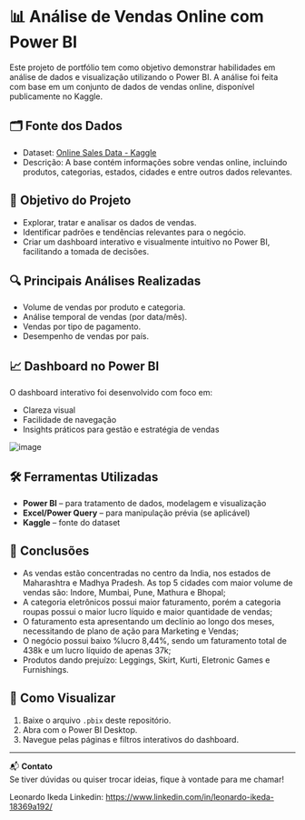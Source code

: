 # 📊 Análise de Vendas Online com Power BI

Este projeto de portfólio tem como objetivo demonstrar habilidades em análise de dados e visualização utilizando o Power BI. A análise foi feita com base em um conjunto de dados de vendas online, disponível publicamente no Kaggle.

## 🗂️ Fonte dos Dados

- Dataset: [Online Sales Data - Kaggle](https://www.kaggle.com/datasets/samruddhi4040/online-sales-data)
- Descrição: A base contém informações sobre vendas online, incluindo produtos, categorias, estados, cidades e entre outros dados relevantes.

## 🎯 Objetivo do Projeto

- Explorar, tratar e analisar os dados de vendas.
- Identificar padrões e tendências relevantes para o negócio.
- Criar um dashboard interativo e visualmente intuitivo no Power BI, facilitando a tomada de decisões.

## 🔍 Principais Análises Realizadas

- Volume de vendas por produto e categoria.
- Análise temporal de vendas (por data/mês).
- Vendas por tipo de pagamento.
- Desempenho de vendas por país.

## 📈 Dashboard no Power BI

O dashboard interativo foi desenvolvido com foco em:

- Clareza visual
- Facilidade de navegação
- Insights práticos para gestão e estratégia de vendas

![image](https://github.com/user-attachments/assets/436796b6-591f-4fb8-9a20-10b7a9257d42)



## 🛠️ Ferramentas Utilizadas

- **Power BI** – para tratamento de dados, modelagem e visualização
- **Excel/Power Query** – para manipulação prévia (se aplicável)
- **Kaggle** – fonte do dataset

## 📌 Conclusões

- As vendas estão concentradas no centro da India, nos estados de Maharashtra e Madhya Pradesh. As top 5 cidades com maior volume de vendas são: Indore, Mumbai, Pune, Mathura e Bhopal;
- A categoria eletrônicos possui maior faturamento, porém a categoria roupas possui o maior lucro líquido e maior quantidade de vendas;
- O faturamento esta apresentando um declínio ao longo dos meses, necessitando de plano de ação para Marketing e Vendas;
- O negócio possui baixo %lucro 8,44%, sendo um faturamento total de 438k e um lucro líquido de apenas 37k;
- Produtos dando prejuízo: Leggings, Skirt, Kurti, Eletronic Games e Furnishings.

## 📁 Como Visualizar

1. Baixe o arquivo `.pbix` deste repositório.
2. Abra com o Power BI Desktop.
3. Navegue pelas páginas e filtros interativos do dashboard.

---

📬 **Contato**  
Se tiver dúvidas ou quiser trocar ideias, fique à vontade para me chamar!

Leonardo Ikeda
Linkedin: https://www.linkedin.com/in/leonardo-ikeda-18369a192/
